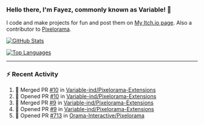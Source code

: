 ### Hello there, I'm Fayez, commonly known as Variable! 👋
I code and make projects for fun and post them on [My Itch.io page](https://variable-industries.itch.io/). Also a contributor to [Pixelorama](https://github.com/Orama-Interactive/Pixelorama).

[![GitHub Stats](https://github-readme-stats.vercel.app/api/?username=Variable-ind&show_icons=true&theme=merko)](https://github.com/anuraghazra/github-readme-stats)

[![Top Languages](https://github-readme-stats.vercel.app/api/top-langs/?username=Variable-ind&layout=compact&theme=merko)](https://github.com/anuraghazra/github-readme-stats)

---

### :zap: Recent Activity

<!--START_SECTION:activity-->
1. 🎉 Merged PR [#10](https://github.com/Variable-ind/Pixelorama-Extensions/pull/10) in [Variable-ind/Pixelorama-Extensions](https://github.com/Variable-ind/Pixelorama-Extensions)
2. 💪 Opened PR [#10](https://github.com/Variable-ind/Pixelorama-Extensions/pull/10) in [Variable-ind/Pixelorama-Extensions](https://github.com/Variable-ind/Pixelorama-Extensions)
3. 🎉 Merged PR [#9](https://github.com/Variable-ind/Pixelorama-Extensions/pull/9) in [Variable-ind/Pixelorama-Extensions](https://github.com/Variable-ind/Pixelorama-Extensions)
4. 💪 Opened PR [#9](https://github.com/Variable-ind/Pixelorama-Extensions/pull/9) in [Variable-ind/Pixelorama-Extensions](https://github.com/Variable-ind/Pixelorama-Extensions)
5. 💪 Opened PR [#713](https://github.com/Orama-Interactive/Pixelorama/pull/713) in [Orama-Interactive/Pixelorama](https://github.com/Orama-Interactive/Pixelorama)
<!--END_SECTION:activity-->

<!--
**Variable-ind/Variable-ind** is a ✨ _special_ ✨ repository because its `README.md` (this file) appears on your GitHub profile.

Here are some ideas to get you started:
- 🌱 I’m currently studying at ...
- 🔭 I’m currently working on ...
- 👯 I’m looking to collaborate on ...
- 🤔 I’m looking for help with ...
- 💬 Ask me about ...
- 📫 How to reach me: ...
- ⚡ Fun fact: ...
-->
